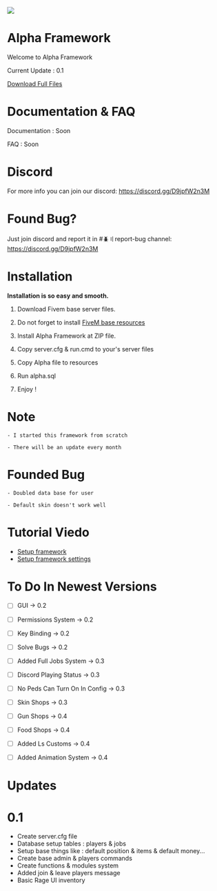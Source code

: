 ![](https://i.imgur.com/ItaD38n.jpg) 
# Alpha Framework

Welcome to Alpha Framework

Current Update : 0.1

<a href="https://gofile.io/d/Z5awZS">Download Full Files</a>







# Documentation & FAQ

Documentation : Soon

FAQ : Soon








# Discord

For more info you can join our discord:  https://discord.gg/D9jpfW2n3M







# Found Bug?

Just join discord and report it in #🪲〢report-bug channel:  https://discord.gg/D9jpfW2n3M








# Installation

**Installation is so easy and smooth.**

1) Download Fivem base server files.

2) Do not forget to install <a href="https://github.com/citizenfx/cfx-server-data">FiveM base resources</a>

3) Install Alpha Framework at ZIP file.

4) Copy server.cfg & run.cmd to your's server files

5) Copy Alpha file to resources

6) Run alpha.sql

7) Enjoy !







# Note

`- I started this framework from scratch`

`- There will be an update every month`








# Founded Bug

`- Doubled data base for user`

`- Default skin doesn't work well`








# Tutorial Viedo 

- <a href="https://github.com/citizenfx/cfx-server-data">Setup framework</a>
- <a href="https://github.com/citizenfx/cfx-server-data">Setup framework settings</a>








# To Do In Newest Versions

- [ ] GUI → 0.2
- [ ] Permissions System → 0.2
- [ ] Key Binding → 0.2
- [ ] Solve Bugs → 0.2


- [ ] Added Full Jobs System → 0.3
- [ ] Discord Playing Status → 0.3
- [ ] No Peds Can Turn On In Config → 0.3
- [ ] Skin Shops → 0.3


- [ ] Gun Shops → 0.4
- [ ] Food Shops → 0.4
- [ ] Added Ls Customs → 0.4
- [ ] Added Animation System → 0.4









# Updates

# 0.1

- Create server.cfg file
- Database setup tables : players & jobs
- Setup base things like : default position & items & default money...
- Create base admin & players commands
- Create functions & modules system
- Added join & leave players message
- Basic Rage UI inventory
